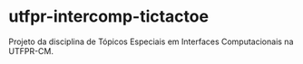 # utfpr-intercomp-tictactoe
Projeto da disciplina de Tópicos Especiais em Interfaces Computacionais na UTFPR-CM.
